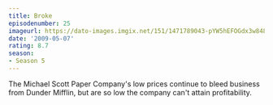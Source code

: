 ```yaml
---
title: Broke
episodenumber: 25
imageurl: https://dato-images.imgix.net/151/1471789043-pYW5hEFOGdx3w848BZcZZTxzzPq.jpg?ixlib=rb-1.1.0&ch=DPR%2CWidth&auto=compress%2Cformat
date: '2009-05-07'
rating: 8.7
season:
- Season 5
---
```


The Michael Scott Paper Company's low prices continue to bleed business from Dunder Mifflin, but are so low the company can't attain profitability.